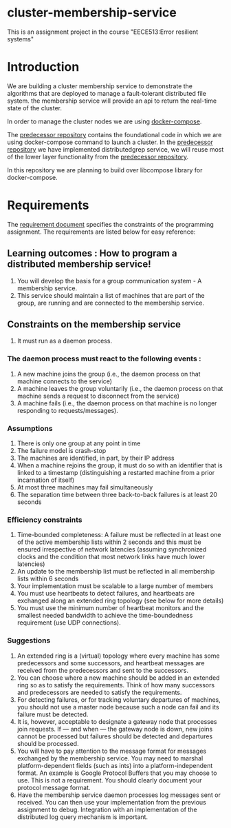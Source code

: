 # cluster-membership-service
This is an assignment project in the course "EECE513:Error resilient systems"

# Introduction
We are building a cluster membership service to demonstrate the algorithms that are deployed
to manage a fault-tolerant distributed file system. the membership service will provide an api
to return the real-time state of the cluster.

In order to manage the cluster nodes we are using [docker-compose](https://docs.docker.com/compose/).
 
The [predecessor repository](https://github.com/aksinghdce/docker_compose_cluster) contains
the foundational code in which we are using docker-compose command to launch a cluster. 
In the [predecessor repository](https://github.com/aksinghdce/docker_compose_cluster) we 
have implemented distributedgrep service, we will reuse most of the lower layer functionality
from the  [predecessor repository](https://github.com/aksinghdce/docker_compose_cluster).

In this repository we are planning to build over libcompose library for docker-compose.

# Requirements

The [requirement document](https://drive.google.com/open?id=1GmCzOCRRUJUxvJtFG9HMxuTbIBlGs61F)
specifies the constraints of the programming assignment. The requirements are listed below 
for easy reference:

## Learning outcomes : How to program a distributed membership service!
1. You will develop the basis for a group communication system - A membership service.
2. This service should maintain a list of machines that are part of the group, are running
 and are connected to the membership service.

## Constraints on the membership service
1. It must run as a daemon process.
### The daemon process must react to the following events : 
1. A new machine joins the group (i.e., the daemon process on that machine connects to the service)
2. A machine leaves the group voluntarily (i.e., the daemon process on that machine sends a request to disconnect from the service)
3. A machine fails (i.e., the daemon process on that machine is no longer responding to requests/messages).

### Assumptions
1. There is only one group at any point in time
2. The failure model is crash-stop
3. The machines are identified, in part, by their IP address
4. When a machine rejoins the group, it must do so with an identifier that is linked to a timestamp (distinguishing a restarted machine from a prior incarnation of itself)
5. At most three machines may fail simultaneously
6. The separation time between three back-to-back failures is at least 20 seconds

### Efficiency constraints
1. Time-bounded completeness: A failure must be reflected in at least one of the active membership lists within 2 seconds and this must be ensured irrespective of network latencies (assuming synchronized clocks and the condition that most network links have much lower latencies)
2. An update to the membership list must be reflected in all membership lists within 6 seconds
3. Your implementation must be scalable to a large number of members
4. You must use heartbeats to detect failures, and heartbeats are exchanged along an extended ring topology (see below for more details)
5. You must use the minimum number of heartbeat monitors and the smallest needed bandwidth to achieve the time-boundedness requirement (use UDP connections).

### Suggestions
1. An extended ring is a (virtual) topology where every machine has some predecessors and some successors, and heartbeat messages are received from the predecessors and sent to the successors. 
2. You can choose where a new machine should be added in an extended ring so as to satisfy the requirements. Think of how many successors and predecessors are needed to satisfy the requirements.
3. For detecting failures, or for tracking voluntary departures of machines, you should not use a master node because such a node can fail and its failure must be detected. 
4. It is, however, acceptable to designate a gateway node that processes join requests. If — and when — the gateway node is down, new joins cannot be processed but failures should be detected and departures should be processed.
5. You will have to pay attention to the message format for messages exchanged by the membership service. You may need to marshal platform-dependent fields (such as ints) into a platform-independent format. An example is Google Protocol Buffers that you may choose to use. This is not a requirement. You should clearly document your protocol message format.
6. Have the membership service daemon processes log messages sent or received. You can then use your implementation from the previous assignment to debug. Integration with an implementation of the distributed log query mechanism is important.